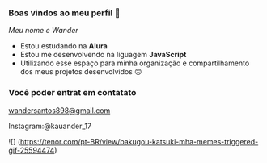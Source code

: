 ### Boas vindos ao meu perfil 🥰

_Meu nome e Wander_

- Estou estudando na **Alura**
- Estou me desenvolvendo na liguagem **JavaScript**
- Utilizando esse espaço para minha organização e compartilhamento dos meus projetos desenvolvidos 🙃
  
 ### Você poder entrat em contatato 
wandersantos898@gmail.com 

Instagram:@kauander_17

![] (https://tenor.com/pt-BR/view/bakugou-katsuki-mha-memes-triggered-gif-25594474)
